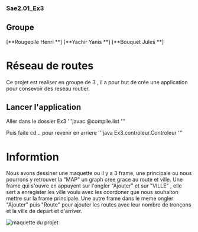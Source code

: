 ### Sae2.01_Ex3

## Groupe
[**Rougeolle Henri **]
[**Yachir    Yanis **]
[**Bouquet   Jules **]

# Réseau de routes 
Ce projet est realiser en groupe de 3 ,
il a pour but de crée une application pour consevoir des reseau routier.

## Lancer l'application 
Aller dans le dossier Ex3
'''javac @compile.list '''

Puis faite cd .. pour revenir en arriere
'''java Ex3.controleur.Controleur '''

# Informtion
Nous avons dessiner une maquette ou il y a 3 frame,
une principale ou nous pourrons y retrouver la "MAP" un graph cree grace au route et ville.
Une frame qui s'ouvre en appuyent sur l'ongler "Ajouter" et sur "VILLE" , elle sert a enregister 
les ville voulu avec les coordoner que nous souhaiton mettre sur la frame principale.
Une autre frame dans le meme ongler "Ajouter" puis "Route" pour ajouter les routes avec leur nombre de
tronçons et la ville de depart et d'arriver.

<img src="https://media.discordapp.net/attachments/1241273545380859994/1247106690269319168/20240603_103528.jpg?ex=665f7add&is=665e295d&hm=f338c035f38b69a269c28fc8acd7179254dd71cc047b8c60ee1532c0d5d52e3a&=&format=webp&width=775&height=581" alt="maquette du projet" />
